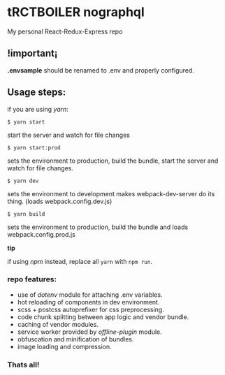 # tRCTBOILER **nographql**

My personal React-Redux-Express repo

## !important¡

**.envsample** should be renamed to .env and properly configured.

## Usage steps:

if you are using _yarn_:

`$ yarn start`

start the server and watch for file changes

`$ yarn start:prod`

sets the environment to production, build the bundle, start the server and watch for file changes.

`$ yarn dev`

sets the environment to development makes webpack-dev-server do its thing. (loads webpack.config.dev.js)

`$ yarn build`

sets the environment to production, build the bundle and loads webpack.config.prod.js

**tip**

if using _npm_ instead, replace all `yarn` with `npm run`.

### repo features:

* use of _dotenv_ module for attaching .env variables.
* hot reloading of components in dev environment.
* scss + postcss autoprefixer for css preprocessing.
* code chunk splitting between app logic and vendor bundle.
* caching of vendor modules.
* service worker provided by _offline-plugin_ module.
* obfuscation and minification of bundles.
* image loading and compression.

### Thats all!
